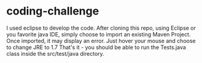 # coding-challenge
I used eclipse to develop the code.
After cloning this repo, using Eclipse or you favorite java IDE, simply choose to import an existing Maven Project.
Once imported, it may display an error. Just hover your mouse and choose to change JRE to 1.7
That's it - you should be able to run the Tests.java class inside the src/test/java directory.
